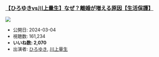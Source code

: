 ### [【ひろゆきvs川上量生】なぜ？離婚が増える原因【生活保護】](https://www.youtube.com/watch?v=p_ueXvOizys)
[![](https://img.youtube.com/vi/p_ueXvOizys/sddefault.jpg)](https://www.youtube.com/watch?v=p_ueXvOizys)
-   公開日: 2024-03-04
-   視聴数: 161,234
-   **いいね数: 2,070**
-   出演者: [ひろゆき](/rehacq_fan/people/ひろゆき "wikilink"), [川上量生](/rehacq_fan/people/川上量生 "wikilink")
